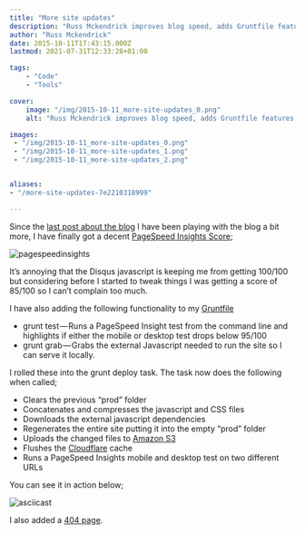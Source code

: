 ```yaml
---
title: "More site updates"
description: "Russ Mckendrick improves blog speed, adds Gruntfile features for testing and deployment to Amazon S3 with Cloudflare cache flushing."
author: "Russ Mckendrick"
date: 2015-10-11T17:43:15.000Z
lastmod: 2021-07-31T12:33:28+01:00

tags:
    - "Code"
    - "Tools"

cover:
    image: "/img/2015-10-11_more-site-updates_0.png" 
    alt: "Russ Mckendrick improves blog speed, adds Gruntfile features for testing and deployment to Amazon S3 with Cloudflare cache flushing."

images:
 - "/img/2015-10-11_more-site-updates_0.png"
 - "/img/2015-10-11_more-site-updates_1.png"
 - "/img/2015-10-11_more-site-updates_2.png"


aliases:
- "/more-site-updates-7e2210318999"

---
```


Since the [last post about the blog](/tags/blog/) I have been playing with the blog a bit more, I have finally got a decent [PageSpeed Insights Score](https://developers.google.com/speed/pagespeed/insights/?url=https%3A%2F%2Fmedia-glass.es&tab=desktop);

![pagespeedinsights](/img/2015-10-11_more-site-updates_1.png)

It’s annoying that the Disqus javascript is keeping me from getting 100/100 but considering before I started to tweak things I was getting a score of 85/100 so I can’t complain too much.

I have also adding the following functionality to my [Gruntfile](https://github.com/russmckendrick/blog/blob/master/Gruntfile.js)

- grunt test — Runs a PageSpeed Insight test from the command line and highlights if either the mobile or desktop test drops below 95/100
- grunt grab — Grabs the external Javascript needed to run the site so I can serve it locally.

I rolled these into the grunt deploy task. The task now does the following when called;

- Clears the previous “prod” folder
- Concatenates and compresses the javascript and CSS files
- Downloads the external javascript dependencies
- Regenerates the entire site putting it into the empty “prod” folder
- Uploads the changed files to [Amazon S3](https://aws.amazon.com/s3/)
- Flushes the [Cloudflare](https://www.cloudflare.com) cache
- Runs a PageSpeed Insights mobile and desktop test on two different URLs

You can see it in action below;

![asciicast](/img/2015-10-11_more-site-updates_2.png)

I also added a [404 page](/404/).
